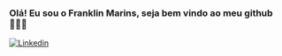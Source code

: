 
### Olá! Eu sou o Franklin Marins, seja bem vindo ao meu github 🙋🏽‍♂️

[![Linkedin](https://img.shields.io/badge/LinkedIn-0077B5?style=for-the-badge&logo=linkedin&logoColor=white)](https://www.linkedin.com/in/franklin-marins/)
